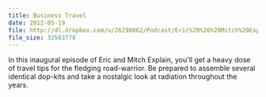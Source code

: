 ```yaml
---
title: Business Travel
date: 2012-05-19
file: http://dl.dropbox.com/u/26290862/Podcast/Eric%20%26%20Mitch%20Explain%20001%20-%20Business%20Travel.mp3
file_size: 32583778
---
```


In this inaugural episode of Eric and Mitch Explain, you'll get a heavy
dose of travel tips for the fledging road-warrior.  Be prepared to assemble
several identical dop-kits and take a nostalgic look at radiation throughout the years.
